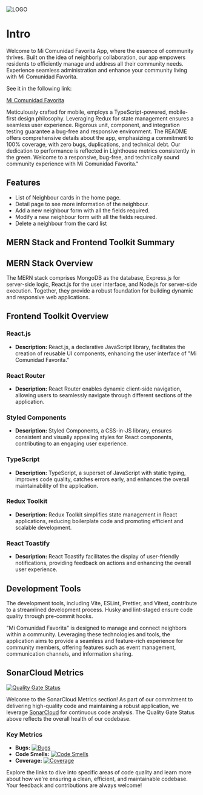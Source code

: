 ![LOGO](https://anna-roses-202309-bcn-front.netlify.app/images/logo.webp)

# Intro

Welcome to Mi Comunidad Favorita App, where the essence of community thrives. Built on the idea of neighborly collaboration, our app empowers residents to efficiently manage and address all their community needs. Experience seamless administration and enhance your community living with Mi Comunidad Favorita.

See it in the following link:

[Mi Comunidad Favorita](https://anna-roses-202309-bcn-front.netlify.app)

Meticulously crafted for mobile, employs a TypeScript-powered, mobile-first design philosophy. Leveraging Redux for state management ensures a seamless user experience. Rigorous unit, component, and integration testing guarantee a bug-free and responsive environment. The README offers comprehensive details about the app, emphasizing a commitment to 100% coverage, with zero bugs, duplications, and technical debt. Our dedication to performance is reflected in Lighthouse metrics consistently in the green. Welcome to a responsive, bug-free, and technically sound community experience with Mi Comunidad Favorita."

## Features

- List of Neighbour cards in the home page.
- Detail page to see more information of the neighbour.
- Add a new neighbour form with all the fields required.
- Modify a new neighbour form with all the fields required.
- Delete a neighbour from the card list

## MERN Stack and Frontend Toolkit Summary

## MERN Stack Overview

The MERN stack comprises MongoDB as the database, Express.js for server-side logic, React.js for the user interface, and Node.js for server-side execution. Together, they provide a robust foundation for building dynamic and responsive web applications.

## Frontend Toolkit Overview

### React.js

- **Description:** React.js, a declarative JavaScript library, facilitates the creation of reusable UI components, enhancing the user interface of "Mi Comunidad Favorita."

### React Router

- **Description:** React Router enables dynamic client-side navigation, allowing users to seamlessly navigate through different sections of the application.

### Styled Components

- **Description:** Styled Components, a CSS-in-JS library, ensures consistent and visually appealing styles for React components, contributing to an engaging user experience.

### TypeScript

- **Description:** TypeScript, a superset of JavaScript with static typing, improves code quality, catches errors early, and enhances the overall maintainability of the application.

### Redux Toolkit

- **Description:** Redux Toolkit simplifies state management in React applications, reducing boilerplate code and promoting efficient and scalable development.

### React Toastify

- **Description:** React Toastify facilitates the display of user-friendly notifications, providing feedback on actions and enhancing the overall user experience.

## Development Tools

The development tools, including Vite, ESLint, Prettier, and Vitest, contribute to a streamlined development process. Husky and lint-staged ensure code quality through pre-commit hooks.

"Mi Comunidad Favorita" is designed to manage and connect neighbors within a community. Leveraging these technologies and tools, the application aims to provide a seamless and feature-rich experience for community members, offering features such as event management, communication channels, and information sharing.

## SonarCloud Metrics

[![Quality Gate Status](https://sonarcloud.io/api/project_badges/measure?project=isdi-coders-2023_Anna-Roses-Final-Project-front-202309-bcn&metric=alert_status)](https://sonarcloud.io/project/overview?id=isdi-coders-2023_Anna-Roses-Final-Project-front-202309-bcn)

Welcome to the SonarCloud Metrics section! As part of our commitment to delivering high-quality code and maintaining a robust application, we leverage [SonarCloud](https://sonarcloud.io/project/overview?id=isdi-coders-2023_Anna-Roses-Final-Project-front-202309-bcn) for continuous code analysis. The Quality Gate Status above reflects the overall health of our codebase.

### Key Metrics

- **Bugs:** [![Bugs](https://sonarcloud.io/api/project_badges/measure?project=isdi-coders-2023_Anna-Roses-Final-Project-front-202309-bcn&metric=bugs)](https://sonarcloud.io/project/issues?id=isdi-coders-2023_Anna-Roses-Final-Project-front-202309-bcn&resolved=false&types=BUG)
- **Code Smells:** [![Code Smells](https://sonarcloud.io/api/project_badges/measure?project=isdi-coders-2023_Anna-Roses-Final-Project-front-202309-bcn&metric=code_smells)](https://sonarcloud.io/project/issues?id=isdi-coders-2023_Anna-Roses-Final-Project-front-202309-bcn&resolved=false&types=CODE_SMELL)
- **Coverage:** [![Coverage](https://sonarcloud.io/api/project_badges/measure?project=isdi-coders-2023_Anna-Roses-Final-Project-front-202309-bcn&metric=coverage)](https://sonarcloud.io/component_measures?id=isdi-coders-2023_Anna-Roses-Final-Project-front-202309-bcn&metric=coverage&view=list)

Explore the links to dive into specific areas of code quality and learn more about how we're ensuring a clean, efficient, and maintainable codebase. Your feedback and contributions are always welcome!
